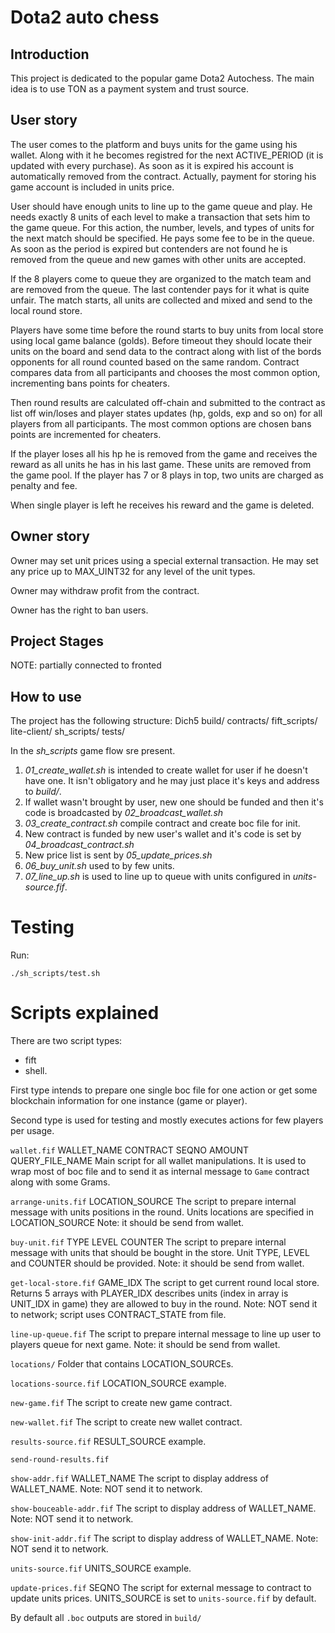 # Dota2 auto chess

## Introduction

This project is dedicated to the popular game Dota2 Autochess. The main idea is to use TON as a payment system and trust source.

## User story
The user comes to the platform and buys units for the game using his wallet. Along with it he becomes registred for the next ACTIVE_PERIOD (it is updated with every purchase). As soon as it is expired his account is automatically removed from the contract. Actually, payment for storing his game account is included in units price.

User should have enough units to line up to the game queue and play. He needs exactly 8 units of each level to make a transaction that sets him to the game queue. For this action, the number, levels, and types of units for the next match should be specified. He pays some fee to be in the queue. As soon as the period is expired but contenders are not found he is removed from the queue and new games with other units are accepted.

If the 8 players come to queue they are organized to the match team and are removed from the queue. The last contender pays for it what is quite unfair. The match starts, all units are collected and mixed and send to the local round store. 

Players have some time before the round starts to buy units from local store using local game balance (golds). Before timeout they should locate their units on the board and send data to the contract along with list of the bords opponents for all round counted based on the same random. Contract compares data from all participants and chooses the most common option, incrementing bans points for cheaters.

Then round results are calculated off-chain and submitted to the contract as list off win/loses and player states updates (hp, golds, exp and so on) for all players from all participants. The most common options are chosen bans points are incremented for cheaters. 

If the player loses all his hp he is removed from the game and receives the reward as all units he has in his last game. These units are removed from the game pool. If the player has 7 or 8 plays in top, two units are charged as penalty and fee.

When single player is left he receives his reward and the game is deleted. 

## Owner story

Owner may set unit prices using a special external transaction. He may set any price up to MAX_UINT32 for any level of the unit types.

Owner may withdraw profit from the contract.

Owner has the right to ban users.

## Project Stages

NOTE: partially connected to fronted 

## How to use

The project has the following structure:
Dich5
	build/
    contracts/
	fift_scripts/
	lite-client/
	sh_scripts/
	tests/


In the *sh_scripts* game flow sre present.

1. *01_create_wallet.sh* is intended to create wallet for user if he doesn't have one. It isn't obligatory and he may just place it's keys and address to *build/*.
2. If wallet wasn't brought by user, new one should be funded and then it's code is broadcasted by *02_broadcast_wallet.sh*
3. *03_create_contract.sh* compile contract and create boc file for init.
4. New contract is funded by new user's wallet and it's code is set by *04_broadcast_contract.sh*
5. New price list is sent by *05_update_prices.sh*
6. *06_buy_unit.sh* used to by few units.
07. *07_line_up.sh* is used to line up to queue with units configured in *units-source.fif*.

# Testing

Run:
```
./sh_scripts/test.sh 
```

# Scripts explained

There are two script types:
 - fift
 - shell.

 First type intends to prepare one single boc file for one action or get some blockchain information for one instance (game or player). 

 Second type is used for testing and mostly executes actions for few players per usage.

`wallet.fif` WALLET_NAME CONTRACT SEQNO AMOUNT QUERY_FILE_NAME
Main script for all wallet manipulations. It is used to wrap most of boc file and to send it as internal message to `Game` contract along with some Grams.

`arrange-units.fif` LOCATION_SOURCE
The script to prepare internal message with units positions in the round. Units locations are specified in LOCATION_SOURCE Note: it should be send from wallet.

`buy-unit.fif` TYPE LEVEL COUNTER
The script to prepare internal message with units that should be bought in the store. Unit TYPE, LEVEL and COUNTER should 
be provided. Note: it should be send from wallet.

`get-local-store.fif` GAME_IDX
The script to get current round local store. Returns 5 arrays with PLAYER_IDX describes units (index in array is UNIT_IDX in game) they are allowed to buy in the round. Note: NOT send it to network; script uses CONTRACT_STATE from file.

`line-up-queue.fif` 
The script to prepare internal message to line up user to players queue for next game. Note: it should be send from wallet.

`locations/`
Folder that contains LOCATION_SOURCEs. 

`locations-source.fif`
LOCATION_SOURCE example.

`new-game.fif`
The script to create new game contract.

`new-wallet.fif`
The script to create new wallet contract.

`results-source.fif`
RESULT_SOURCE example.

`send-round-results.fif`

`show-addr.fif` WALLET_NAME
The script to display address of WALLET_NAME. Note: NOT send it to network.

`show-bouceable-addr.fif`
The script to display address of WALLET_NAME. Note: NOT send it to network.

`show-init-addr.fif`
The script to display address of WALLET_NAME. Note: NOT send it to network.

`units-source.fif`
UNITS_SOURCE example.

`update-prices.fif` SEQNO
The script for external message to contract to update units prices. UNITS_SOURCE is set to `units-source.fif` by default.

By default all `.boc` outputs are stored in `build/`

